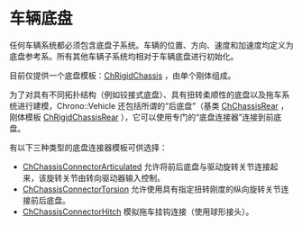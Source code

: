 # 车辆底盘
任何车辆系统都必须包含底盘子系统。车辆的位置、方向、速度和加速度均定义为底盘参考系。所有其他车辆子系统均相对于车辆底盘进行初始化。

目前仅提供一个底盘模板：[ChRigidChassis](https://api.projectchrono.org/classchrono_1_1vehicle_1_1_ch_rigid_chassis.html) ，由单个刚体组成。

为了对具有不同拓扑结构（例如铰接式底盘）、具有扭转柔顺性的底盘以及拖车系统进行建模，Chrono::Vehicle 还包括所谓的“后底盘”（基类 [ChChassisRear](https://api.projectchrono.org/classchrono_1_1vehicle_1_1_ch_chassis_rear.html) ，刚体模板 [ChRigidChassisRear](https://api.projectchrono.org/classchrono_1_1vehicle_1_1_ch_rigid_chassis_rear.html) ），它可以使用专门的“底盘连接器”连接到前底盘。

有以下三种类型的底盘连接器模板可供选择：

- [ChChassisConnectorArticulated](https://api.projectchrono.org/classchrono_1_1vehicle_1_1_ch_chassis_connector_articulated.html) 允许将前后底盘与驱动旋转关节连接起来，该旋转关节由转向驱动器输入控制。
- [ChChassisConnectorTorsion](https://api.projectchrono.org/classchrono_1_1vehicle_1_1_ch_chassis_connector_torsion.html) 允许使用具有指定扭转刚度的纵向旋转关节连接前后底盘。
- [ChChassisConnectorHitch](https://api.projectchrono.org/classchrono_1_1vehicle_1_1_ch_chassis_connector_hitch.html) 模拟拖车挂钩连接（使用球形接头）。